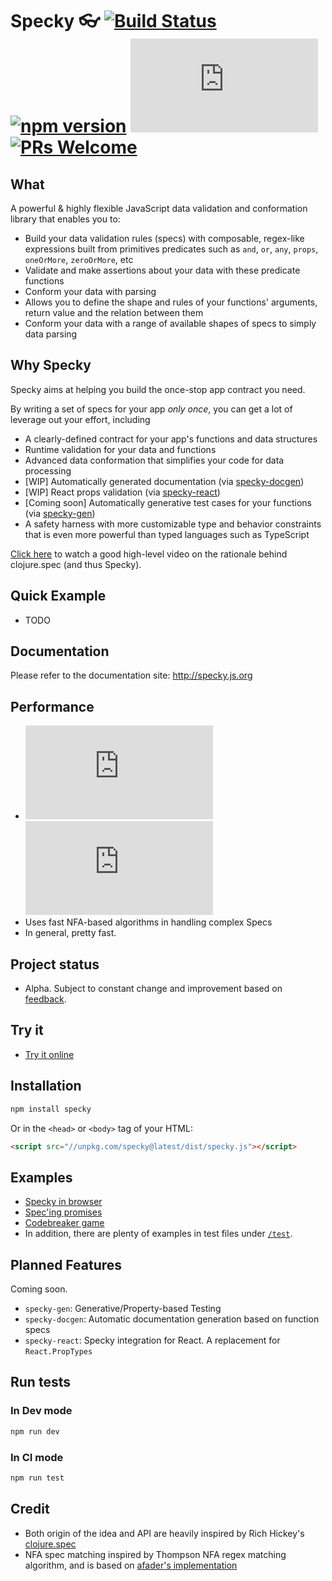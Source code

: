 # Specky 👓 [![Build Status](https://travis-ci.org/speckyjs/specky.svg?branch=master)](https://travis-ci.org/speckyjs/specky) [![npm version](https://badge.fury.io/js/specky.svg)](https://badge.fury.io/js/specky)  [![Size Gzipped](http://img.badgesize.io/speckyjs/specky/master/packages/specky/dist/specky.min.js?compression=gzip&label=min%2Bgzipped)](packages/specky/dist) [![PRs Welcome](https://img.shields.io/badge/PRs-welcome-brightgreen.svg)](http://makeapullrequest.com)

## What

A powerful & highly flexible JavaScript data validation and conformation library that enables you to:

- Build your data validation rules (specs) with composable, regex-like expressions built from primitives predicates such as `and`, `or`, `any`, `props`, `oneOrMore`, `zeroOrMore`, etc
- Validate and make assertions about your data with these predicate functions
- Conform your data with parsing
- Allows you to define the shape and rules of your functions' arguments, return value and the relation between them
- Conform your data with a range of available shapes of specs to simply data parsing

## Why Specky

Specky aims at helping you build the once-stop app contract you need.

By writing a set of specs for your app *only once*, you can get a lot of leverage out your effort, including

- A clearly-defined contract for your app's functions and data structures
- Runtime validation for your data and functions
- Advanced data conformation that simplifies your code for data processing
- [WIP] Automatically generated documentation (via [specky-docgen](packages/specky-docgen))
- [WIP] React props validation (via [specky-react](packages/specky-react))
- [Coming soon] Automatically generative test cases for your functions (via [specky-gen](packages/specky-gen))
- A safety harness with more customizable type and behavior constraints that is even more powerful than typed languages such as TypeScript

[Click here](https://www.youtube.com/watch?v=oyLBGkS5ICk) to watch a good high-level video on the rationale behind clojure.spec (and thus Specky).

## Quick Example

- TODO

## Documentation

Please refer to the documentation site: http://specky.js.org

## Performance

- [![Size Minified](http://img.badgesize.io/speckyjs/specky/master/packages/specky/dist/specky.min.js?label=min)](packages/specky/dist) [![Size Gzipped](http://img.badgesize.io/speckyjs/specky/master/packages/specky/dist/specky.min.js?compression=gzip&label=min%2Bgzipped)](packages/specky/dist)
- Uses fast NFA-based algorithms in handling complex Specs
- In general, pretty fast.

## Project status
- Alpha. Subject to constant change and improvement based on [feedback](/../../issues/).


## Try it

- [Try it online](https://jsbin.com/fisiyeh/latest/edit?js,console)

## Installation

```bash
npm install specky
```

Or in the `<head>` or `<body>` tag of your HTML:
```html
<script src="//unpkg.com/specky@latest/dist/specky.js"></script>
```

## Examples

- [Specky in browser](examples/simple.html)
- [Spec'ing promises](examples/promise/index.js)
- [Codebreaker game](examples/codebreaker/index.js)
- In addition, there are plenty of examples in test files under [`/test`](test/).

## Planned Features

Coming soon.

- `specky-gen`: Generative/Property-based Testing
- `specky-docgen`: Automatic documentation generation based on function specs
- `specky-react`: Specky integration for React. A replacement for `React.PropTypes`

## Run tests

### In Dev mode

```bash
npm run dev
```

### In CI mode
```bash
npm run test
```

## Credit
- Both origin of the idea and API are heavily inspired by Rich Hickey's [clojure.spec](http://clojure.org/about/spec)
- NFA spec matching inspired by Thompson NFA regex matching algorithm, and is based on [afader's implementation](https://github.com/afader/thompson-regex-js)

